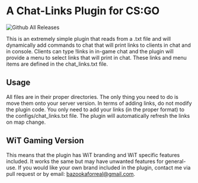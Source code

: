 # A Chat-Links Plugin for CS:GO
![Github All Releases](https://img.shields.io/github/downloads/bazooka-codes/csgo-chatlinks-plugin/total)

This is an extremely simple plugin that reads from a .txt file and will dynamically add commands to chat that will print
links to clients in chat and in console. Clients can type !links in in-game chat and the plugin will provide a menu to 
select links that will print in chat. These links and menu items are defined in the chat_links.txt file.

## Usage
All files are in their proper directories. The only thing you need to do is move them onto your server version. In terms
of adding links, do not modify the plugin code. You only need to add your links (in the proper format) to the 
configs/chat_links.txt file. The plugin will automatically refresh the links on map change.

## WiT Gaming Version
This means that the plugin has WiT branding and WiT specific features included. It works the same but may have unwanted
features for general-use. If you would like your own brand included in the  plugin, contact me via pull request or 
by email: bazookaforreal@gmail.com.
